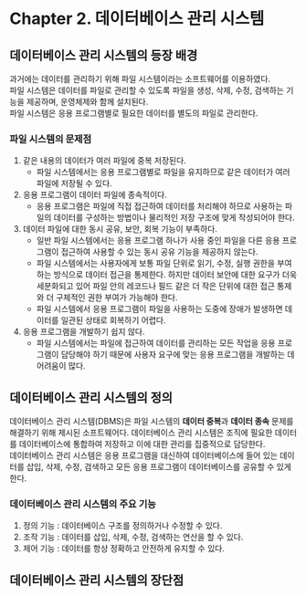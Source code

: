 # Chapter 2. 데이터베이스 관리 시스템

## 데이터베이스 관리 시스템의 등장 배경
과거에는 데이터를 관리하기 위해 파일 시스템이라는 소프트웨어를 이용하였다.  
파일 시스템은 데이터를 파일로 관리할 수 있도록 파일을 생성, 삭제, 수정, 검색하는 기능을 제공하며, 운영체제와 함께 설치된다.  
파일 시스템은 응용 프로그램별로 필요한 데이터를 별도의 파일로 관리한다.  

### 파일 시스템의 문제점
1. 같은 내용의 데이터가 여러 파일에 중복 저장된다.
    - 파일 시스템에서는 응용 프로그램별로 파일을 유지하므로 같은 데이터가 여러 파일에 저장될 수 있다.
2. 응용 프로그램이 데이터 파일에 종속적이다.
    - 응용 프로그램은 파일에 직접 접근하여 데이터를 처리해야 하므로 사용하는 파일의 데이터를 구성하는 방법이나 물리적인 저장 구조에 맞게 작성되어야 한다.
3. 데이터 파일에 대한 동시 공유, 보안, 회복 기능이 부족하다.
    - 일반 파일 시스템에서는 응용 프로그램 하나가 사용 중인 파일을 다른 응용 프로그램이 접근하여 사용할 수 있는 동시 공유 기능을 제공하지 않는다. 
    - 파일 시스템에서는 사용자에게 보통 파일 단위로 읽기, 수정, 실행 권한을 부여하는 방식으로 데이터 접근을 통제한다. 하지만 데이터 보안에 대한 요구가 더욱 세분화되고 있어 파일 안의 레코드나 필드 같은 더 작은 단위에 대한 접근 통제와 더 구체적인 권한 부여가 가능해야 한다.
    - 파일 시스템에서 응용 프로그램이 파일을 사용하는 도중에 장애가 발생하면 데이터를 일관된 상태로 회복하기 어렵다. 
4. 응용 프로그램을 개발하기 쉽지 않다.
    - 파일 시스템에서는 파일에 접근하여 데이터를 관리하는 모든 작업을 응용 프로그램이 담당해야 하기 때문에 사용자 요구에 맞는 응용 프로그램을 개발하는 데 어려움이 많다. 

## 데이터베이스 관리 시스템의 정의
데이터베이스 관리 시스템(DBMS)은 파일 시스템의 **데이터 중복**과 **데이터 종속** 문제를 해결하기 위해 제시된 소프트웨어다. 데이터베이스 관리 시스템은 조직에 필요한 데이터를 데이터베이스에 통합하여 저장하고 이에 대한 관리를 집중적으로 담당한다.  
데이터베이스 관리 시스템은 응용 프로그램을 대신하여 데이터베이스에 들어 있는 데이터를 삽입, 삭제, 수정, 검색하고 모든 응용 프로그램이 데이터베이스를 공유할 수 있게 한다.  

### 데이터베이스 관리 시스템의 주요 기능
1. 정의 기능 : 데이터베이스 구조를 정의하거나 수정할 수 있다.
2. 조작 기능 : 데이터를 삽입, 삭제, 수정, 검색하는 연산을 할 수 있다.
3. 제어 기능 : 데이터를 항상 정확하고 안전하게 유지할 수 있다.

## 데이터베이스 관리 시스템의 장단점